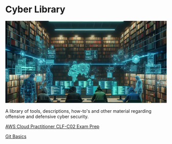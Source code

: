 # Cyber Library

![Cyber-Library](./Resources/Images/cyber-library-v2.png)

A library of tools, descriptions, how-to's and other material regarding offensive and defensive cyber security.

[AWS Cloud Practitioner CLF-C02 Exam Prep](./AWS%20CLF-C02.md)

[Git Basics](./git-basics.md)
